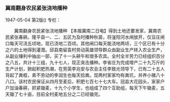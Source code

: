 ### 冀南翻身农民紧张浇地播种

1947-05-04
第2版()
专栏：

　　冀南翻身农民紧张浇地播种
    【本报冀南二日电】得到土地还要发家，冀南农民紧张春耕。隆平县一、二、五区为及时播种秋苗，将滏阳河水闸放开，仅豆庄闸口每天可浇五顷地，现已浇地二百顷。其他闸口每天能浇地两顷，三个区已有十分之六的土地得到灌溉。邱县南留袁村劳动英雄领导群众由副业生产转入农业生产，从副业赚利中抽出一部，买了十一头耕牛和很多农具。全村全半劳力已经组织百分之八五，共计十三组，九十七人，现正突击播种。李省庄为完成增产二十九万斤的生产计划，掀起积肥热潮，在劳英李兆安与农会主任李致光领导下，已有二十五人背起了粪框，素不劳动的李润生也每天拾粪。现两村家家均有粪坑，并养小猪八十八口。该村农民保证从四月至麦后，积肥七百七十七大车。冠县大花园头，家家户户加油春耕，抓紧锄麦，十九个小学生，也组成了四个互助组，每天下午锄麦，五天锄了七十亩，目前全村麦地五分之二已经锄完。
